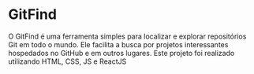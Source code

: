 # GitFind

O GitFind é uma ferramenta simples para localizar e explorar repositórios Git em todo o mundo. Ele facilita a busca por projetos interessantes hospedados no GitHub e em outros lugares.
Este projeto foi realizado utilizando HTML, CSS, JS e ReactJS

